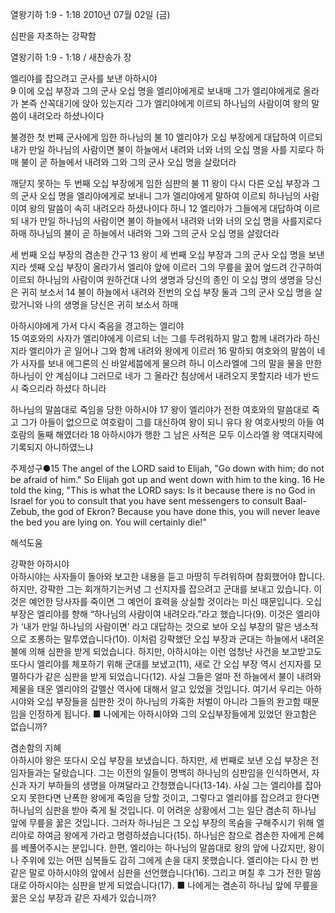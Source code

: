 열왕기하 1:9 - 1:18 
2010년 07월 02일 (금)

심판을 자초하는 강퍅함



열왕기하 1:9 - 1:18 / 새찬송가  장


엘리야를 잡으려고 군사를 보낸 아하시야  
9 이에 오십 부장과 그의 군사 오십 명을 엘리야에게로 보내매 그가 엘리야에게로 올라가 본즉 산꼭대기에 앉아 있는지라 그가 엘리야에게 이르되 하나님의 사람이여 왕의 말씀이 내려오라 하셨나이다  

불경한 첫 번째 군사에게 임한 하나님의 불 
10 엘리야가 오십 부장에게 대답하여 이르되 내가 만일 하나님의 사람이면 불이 하늘에서 내려와 너와 너의 오십 명을 사를 지로다 하매 불이 곧 하늘에서 내려와 그와 그의 군사 오십 명을 살랐더라  

깨닫지 못하는 두 번째 오십 부장에게 임한 심판의 불 
11 왕이 다시 다른 오십 부장과 그의 군사 오십 명을 엘리야에게로 보내니 그가 엘리야에게 말하여 이르되 하나님의 사람이여 왕의 말씀이 속히 내려오라 하셨나이다 하니 12 엘리야가 그들에게 대답하여 이르되 내가 만일 하나님의 사람이면 불이 하늘에서 내려와 너와 너의 오십 명을 사를지로다 하매 하나님의 불이 곧 하늘에서 내려와 그와 그의 군사 오십 명을 살랐더라  

세 번째 오십 부장의 겸손한 간구 
13 왕이 세 번째 오십 부장과 그의 군사 오십 명을 보낸지라 셋째 오십 부장이 올라가서 엘리야 앞에 이르러 그의 무릎을 꿇어 엎드려 간구하여 이르되 하나님의 사람이여 원하건대 나의 생명과 당신의 종인 이 오십 명의 생명을 당신은 귀히 보소서  14 불이 하늘에서 내려와 전번의 오십 부장 둘과 그의 군사 오십 명을 살랐거니와 나의 생명을 당신은 귀히 보소서 하매  

아하시야에게 가서 다시 죽음을 경고하는 엘리야  
15 여호와의 사자가 엘리야에게 이르되 너는 그를 두려워하지 말고 함께 내려가라 하신지라 엘리야가 곧 일어나 그와 함께 내려와 왕에게 이르러 16 말하되 여호와의 말씀이 네가 사자를 보내 에그론의 신 바알세붑에게 물으려 하니 이스라엘에 그의 말을 물을 만한 하나님이 안 계심이냐 그러므로 네가 그 올라간 침상에서 내려오지 못할지라 네가 반드시 죽으리라 하셨다 하니라  

하나님의 말씀대로 죽임을 당한 아하시야 
17 왕이 엘리야가 전한 여호와의 말씀대로 죽고 그가 아들이 없으므로 여호람이 그를 대신하여 왕이 되니 유다 왕 여호사밧의 아들 여호람의 둘째 해였더라 18 아하시야가 행한 그 남은 사적은 모두 이스라엘 왕 역대지략에 기록되지 아니하였느냐



주제성구●15 The angel of the LORD said to Elijah, "Go down with him; do not be afraid of him." So Elijah got up and went down with him to the king. 16 He told the king, "This is what the LORD says: Is it because there is no God in Israel for you to consult that you have sent messengers to consult Baal-Zebub, the god of Ekron? Because you have done this, you will never leave the bed you are lying on. You will certainly die!"

해석도움





강퍅한 아하시야  
아하시야는 사자들이 돌아와 보고한 내용을 듣고 마땅히 두려워하며 참회했어야 합니다. 하지만, 강퍅한 그는 회개하기는커녕 그 선지자를 잡으려고 군대를 보내고 있습니다. 이것은 예언한 당사자를 죽이면 그 예언이 효력을 상실할 것이라는 미신 때문입니다. 오십 부장은 엘리야를 향해 “하나님의 사람이여 내려오라.”라고 했습니다(9). 이것은 엘리야가 ‘내가 만일 하나님의 사람이면’ 라고 대답하는 것으로 보아 오십 부장의 말은 냉소적으로 조롱하는 말투였습니다(10). 이처럼 강퍅했던 오십 부장과 군대는 하늘에서 내려온 불에 의해 심판을 받게 되었습니다. 하지만, 아하시야는 이런 엄청난 사건을 보고받고도 또다시 엘리야를 체포하기 위해 군대를 보냈고(11), 새로 간 오십 부장 역시 선지자를 모멸하다가 같은 심판을 받게 되었습니다(12). 사실 그들은 얼마 전 하늘에서 불이 내려와 제물을 태운 엘리야의 갈멜산 역사에 대해서 알고 있었을 것입니다. 여기서 우리는 아하시야와 오십 부장들을 심판한 것이 하나님의 가혹한 처벌이 아니라 그들의 완고함 때문임을 인정하게 됩니다. 
■ 나에게는 아하시야와 그의 오십부장들에게 있었던 완고함은 없습니까?   

겸손함의 지혜  
아하시야 왕은 또다시 오십 부장을 보냈습니다. 하지만, 세 번째로 보낸 오십 부장은 전임자들과는 달랐습니다. 그는 이전의 일들이 명백히 하나님의 심판임을 인식하면서, 자신과 자기 부하들의 생명을 아껴달라고 간청했습니다(13-14). 사실 그는 엘리야를 잡아오지 못한다면 난폭한 왕에게 죽임을 당할 것이고, 그렇다고 엘리야를 잡으려고 한다면 하나님의 심판을 받아 죽게 될 것입니다. 이 어려운 상황에서 그는 일단 겸손히 하나님 앞에 무릎을 꿇은 것입니다. 그러자 하나님은 그 오십 부장의 목숨을 구해주시기 위해 엘리야로 하여금 왕에게 가라고 명령하셨습니다(15). 하나님은 참으로 겸손한 자에게 은혜를 베풀어주시는 분입니다. 한편, 엘리야는 하나님의 말씀대로 왕의 앞에 나갔지만, 왕이나 주위에 있는 어떤 심복들도 감히 그에게 손을 대지 못했습니다. 엘리야는 다시 한 번 같은 말로 아하시야의 앞에서 심판을 선언했습니다(16). 그리고 며칠 후 그가 전한 말씀대로 아하시야는 심판을 받게 되었습니다(17). 
■ 나에게는 겸손히 하나님 앞에 무릎을 꿇은 오십 부장과 같은 자세가 있습니까?